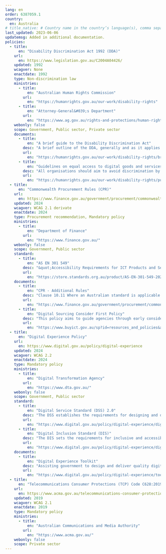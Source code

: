 ```yaml
---
lang: en
order: 6387059.1
country:
  en: Australia
# title_native: # Country name in the country’s language(s), comma separated. For Switzerland: Schweiz, Suisse, Svizzera, Svizra
last_updated: 2023-06-06
updatemsg: Added in additional documentation.
policies:
  - title:
      en: "Disability Discrimination Act 1992 (DDA)"
    url:
      en: https://www.legislation.gov.au/C2004A04426/
    updated: 1992
    wcagver: None
    enactdate: 1992
    type: Non-discrimination law
    ministries:
      - title:
          en: "Australian Human Rights Commission"
        url:
          en: "https://humanrights.gov.au/our-work/disability-rights"
      - title:
          en: "Attorney-General&#039;s Department"
        url:
          en: "https://www.ag.gov.au/rights-and-protections/human-rights-and-anti-discrimination/australias-anti-discrimination-law"
    webonly: false
    scope: Government, Public sector, Private sector
    documents:
      - title:
          en: "A brief guide to the Disability Discrimination Act"
        desc: "A brief outline of the DDA, generally and as it applies to a number of areas of life with links."
        url:
          en: "https://humanrights.gov.au/our-work/disability-rights/brief-guide-disability-discrimination-act"
      - title:
          en: "Guidelines on equal access to digital goods and services"
        desc: "All organisations should aim to avoid discrimination by providing equal access to digital goods and services to everyone.  These Guidelines are an update of the Australian Human Rights Commission’s World Wide Web Access: Disability Discrimination Act Advisory Note ver 4.1 (2014)."
        url:
          en: "https://humanrights.gov.au/our-work/disability-rights/publications/guidelines-equal-access-digital-goods-and-services"
  - title:
      en: "Commonwealth Procurement Rules (CPR)"
    url:
      en: https://www.finance.gov.au/government/procurement/commonwealth-procurement-rules
    updated: 2024
    wcagver: WCAG 2.1 derivate
    enactdate: 2024
    type: Procurement recommendation, Mandatory policy
    ministries:
      - title:
          en: "Department of Finance"
        url:
          en: "https://www.finance.gov.au/"
    webonly: false
    scope: Government, Public sector
    standard:
      - title:
          en: "AS EN 301 549"
        desc: "&quot;Accessibility Requirements for ICT Products and Services&quot; was originally adopted to support the CPRs"
        url:
          en: "https://store.standards.org.au/product/AS-EN-301-549-2024"
    documents:
      - title:
          en: "CPR - Additional Rules"
        desc: "Clause 10.11 Where an Australian standard is applicable for goods or services being procured, tender responses must demonstrate the capability to meet the Australian standard, and contracts must contain evidence of the applicable standards (e.g. AS EN 301 549)"
        url:
          en: "https://www.finance.gov.au/government/procurement/commonwealth-procurement-rules/additional-rules"
      - title:
          en: "Digital Sourcing Consider First Policy"
        desc: "This policy aims to guide agencies through early consideration of important factors that help investments meet their intended outcomes, including a consideration of accessibility."
        url:
          en: "https://www.buyict.gov.au/sp?id=resources_and_policies&amp;kb=KB0010637"
  - title:
      en: "Digital Experience Policy"
    url:
      en: https://www.digital.gov.au/policy/digital-experience
    updated: 2024
    wcagver: WCAG 2.2
    enactdate: 2024
    type: Mandatory policy
    ministries:
      - title:
          en: "Digital Transformation Agency"
        url:
          en: "https://www.dta.gov.au/"
    webonly: false
    scope: Government, Public sector
    standard:
      - title:
          en: "Digital Service Standard (DSS) 2.0"
        desc: "The DSS establishes the requirements for designing and delivering digital government services. It guides government digital teams to create and maintain digital services that are: user-friendly,  inclusive, adaptable &amp; measurable."
        url:
          en: "https://www.digital.gov.au/policy/digital-experience/digital-service-standard"
      - title:
          en: "Digital Inclusion Standard (DIS)"
        desc: "The DIS sets the requirements for inclusive and accessible digital government experiences. "
        url:
          en: "https://www.digital.gov.au/policy/digital-experience/digital-inclusion-standard"
    documents:
      - title:
          en: "Digital Experience Toolkit"
        desc: "Assisting government to design and deliver quality digital services using the Digital Experience Toolkit."
        url:
          en: "https://www.digital.gov.au/policy/digital-experience/toolkit"
  - title:
      en: "Telecommunications Consumer Protections (TCP) Code C628:2019"
    url:
      en: https://www.acma.gov.au/telecommunications-consumer-protections-code
    updated: 2019
    wcagver: WCAG 2.1
    enactdate: 2019
    type: Mandatory policy
    ministries:
      - title:
          en: "Australian Communications and Media Authority"
        url:
          en: "https://www.acma.gov.au/"
    webonly: false
    scope: Private sector
---
```

